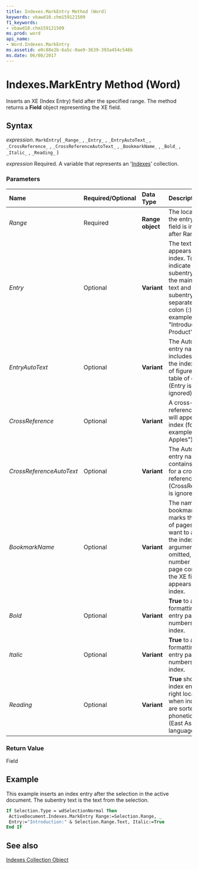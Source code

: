 ```yaml
---
title: Indexes.MarkEntry Method (Word)
keywords: vbawd10.chm159121509
f1_keywords:
- vbawd10.chm159121509
ms.prod: word
api_name:
- Word.Indexes.MarkEntry
ms.assetid: e0c88e2b-6a5c-0ae9-3639-393a454c546b
ms.date: 06/08/2017
---
```



# Indexes.MarkEntry Method (Word)

Inserts an XE (Index Entry) field after the specified range. The method returns a  **Field** object representing the XE field.


## Syntax

 _expression_. `MarkEntry`( `_Range_` , `_Entry_` , `_EntryAutoText_` , `_CrossReference_` , `_CrossReferenceAutoText_` , `_BookmarkName_` , `_Bold_` , `_Italic_` , `_Reading_` )

 _expression_ Required. A variable that represents an '[Indexes](Word.indexes.md)' collection.


### Parameters



|**Name**|**Required/Optional**|**Data Type**|**Description**|
|:-----|:-----|:-----|:-----|
| _Range_|Required| **Range object**|The location of the entry. The XE field is inserted after Range.|
| _Entry_|Optional| **Variant**|The text that appears in the index. To indicate a subentry, include the main entry text and the subentry text, separated by a colon (:) (for example, "Introduction:The Product").|
| _EntryAutoText_|Optional| **Variant**|The AutoText entry name that includes text for the index, table of figures, or table of contents (Entry is ignored).|
| _CrossReference_|Optional| **Variant**|A cross-reference that will appear in the index (for example, "See Apples").|
| _CrossReferenceAutoText_|Optional| **Variant**|The AutoText entry name that contains the text for a cross-reference (CrossReference is ignored).|
| _BookmarkName_|Optional| **Variant**|The name of the bookmark that marks the range of pages you want to appear in the index. If this argument is omitted, the number of the page containing the XE field appears in the index.|
| _Bold_|Optional| **Variant**| **True** to add bold formatting to the entry page numbers in the index.|
| _Italic_|Optional| **Variant**| **True** to add italic formatting to the entry page numbers in the index.|
| _Reading_|Optional| **Variant**| **True** shows an index entry in the right location when indexes are sorted phonetically (East Asian languages only).|

### Return Value

Field


## Example

This example inserts an index entry after the selection in the active document. The subentry text is the text from the selection.


```vb
If Selection.Type = wdSelectionNormal Then 
 ActiveDocument.Indexes.MarkEntry Range:=Selection.Range, _ 
 Entry:="Introduction:" & Selection.Range.Text, Italic:=True 
End If
```


## See also


[Indexes Collection Object](Word.indexes.md)

